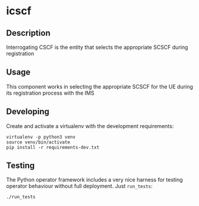 # icscf

## Description

Interrogating CSCF is the entity that selects the appropriate SCSCF during registration

## Usage

This component works in selecting the appropriate SCSCF for the UE during its registration process with the IMS

## Developing

Create and activate a virtualenv with the development requirements:

    virtualenv -p python3 venv
    source venv/bin/activate
    pip install -r requirements-dev.txt

## Testing

The Python operator framework includes a very nice harness for testing
operator behaviour without full deployment. Just `run_tests`:

    ./run_tests
